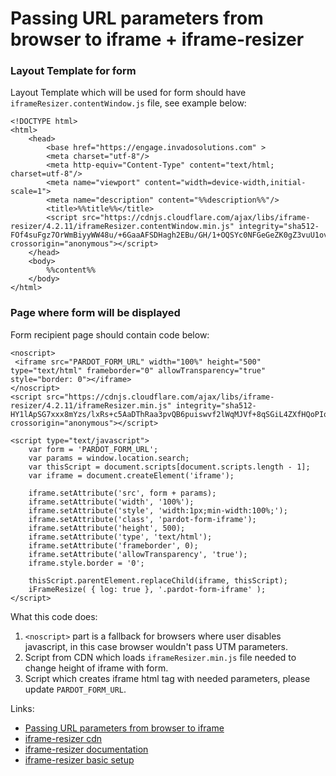 # Passing URL parameters from browser to iframe + iframe-resizer

### Layout Template for form

Layout Template which will be used for form should have `iframeResizer.contentWindow.js` file, see example below:

```
<!DOCTYPE html>
<html>
    <head>
        <base href="https://engage.invadosolutions.com" >
        <meta charset="utf-8"/>
        <meta http-equiv="Content-Type" content="text/html; charset=utf-8"/>
        <meta name="viewport" content="width=device-width,initial-scale=1">
        <meta name="description" content="%%description%%"/>
        <title>%%title%%</title>
        <script src="https://cdnjs.cloudflare.com/ajax/libs/iframe-resizer/4.2.11/iframeResizer.contentWindow.min.js" integrity="sha512-FOf4suFgz7OrWmBiyyWW48u/+6GaaAFSDHagh2EBu/GH/1+OQSYc0NFGeGeZK0gZ3vuU1ovmzVzD6bxmT4vayg==" crossorigin="anonymous"></script>
    </head>
    <body>
        %%content%%
    </body>
</html>
```

### Page where form will be displayed

Form recipient page should contain code below:

```
<noscript>
 <iframe src="PARDOT_FORM_URL" width="100%" height="500" type="text/html" frameborder="0" allowTransparency="true" style="border: 0"></iframe>
</noscript>
<script src="https://cdnjs.cloudflare.com/ajax/libs/iframe-resizer/4.2.11/iframeResizer.min.js" integrity="sha512-HY1lApSG7xxx8mYzs/lxRs+c5AaDThRaa3pvQB6puiswvf2lWqMJVf+8qSGiL4ZXfHQoPIqbd1TlpqfycPo3cQ==" crossorigin="anonymous"></script>

<script type="text/javascript">
    var form = 'PARDOT_FORM_URL';
    var params = window.location.search;
    var thisScript = document.scripts[document.scripts.length - 1];
    var iframe = document.createElement('iframe');

    iframe.setAttribute('src', form + params);
    iframe.setAttribute('width', '100%');
    iframe.setAttribute('style', 'width:1px;min-width:100%;');
    iframe.setAttribute('class', 'pardot-form-iframe');
    iframe.setAttribute('height', 500);
    iframe.setAttribute('type', 'text/html');
    iframe.setAttribute('frameborder', 0);
    iframe.setAttribute('allowTransparency', 'true');
    iframe.style.border = '0';

    thisScript.parentElement.replaceChild(iframe, thisScript);
    iFrameResize( { log: true }, '.pardot-form-iframe' );
</script>
```

What this code does:
1. `<noscript>` part is a fallback for browsers where user disables javascript, in this case browser wouldn't pass UTM parameters.
2. Script from CDN which loads `iframeResizer.min.js` file needed to change height of iframe with form.
3. Script which creates iframe html tag with needed parameters, please update `PARDOT_FORM_URL`.

Links:
- [Passing URL parameters from browser to iframe](https://help.salesforce.com/articleView?id=000317377&type=1&mode=1)
- [iframe-resizer cdn](https://cdnjs.com/libraries/iframe-resizer)
- [iframe-resizer documentation](http://davidjbradshaw.github.io/iframe-resizer/)
- [iframe-resizer basic setup](https://github.com/davidjbradshaw/iframe-resizer#typical-setup)